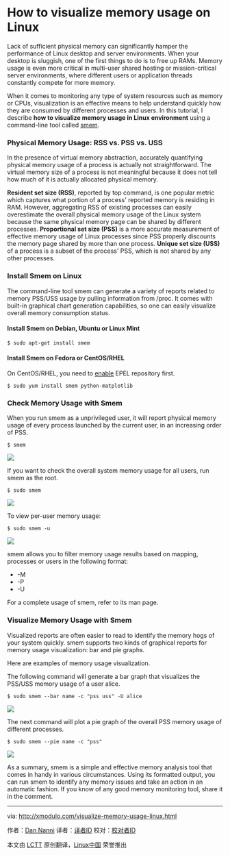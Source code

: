 How to visualize memory usage on Linux
================================================================================
Lack of sufficient physical memory can significantly hamper the performance of Linux desktop and server environments. When your desktop is sluggish, one of the first things to do is to free up RAMs. Memory usage is even more critical in multi-user shared hosting or mission-critical server environments, where different users or application threads constantly compete for more memory.

When it comes to monitoring any type of system resources such as memory or CPUs, visualization is an effective means to help understand quickly how they are consumed by different processes and users. In this tutorial, I describe **how to visualize memory usage in Linux environment** using a command-line tool called [smem][1].

### Physical Memory Usage: RSS vs. PSS vs. USS ###

In the presence of virtual memory abstraction, accurately quantifying physical memory usage of a process is actually not straightforward. The virtual memory size of a process is not meaningful because it does not tell how much of it is actually allocated physical memory.

**Resident set size (RSS)**, reported by top command, is one popular metric which captures what portion of a process' reported memory is residing in RAM. However, aggregating RSS of existing processes can easily overestimate the overall physical memory usage of the Linux system because the same physical memory page can be shared by different processes. **Proportional set size (PSS)** is a more accurate measurement of effective memory usage of Linux processes since PSS properly discounts the memory page shared by more than one process. **Unique set size (USS)** of a process is a subset of the process' PSS, which is not shared by any other processes.

### Install Smem on Linux ###

The command-line tool smem can generate a variety of reports related to memory PSS/USS usage by pulling information from /proc. It comes with built-in graphical chart generation capabilities, so one can easily visualize overall memory consumption status.

#### Install Smem on Debian, Ubuntu or Linux Mint ####

    $ sudo apt-get install smem 

#### Install Smem on Fedora or CentOS/RHEL ####

On CentOS/RHEL, you need to [enable][2] EPEL repository first.

    $ sudo yum install smem python-matplotlib 

### Check Memory Usage with Smem ###

When you run smem as a unprivileged user, it will report physical memory usage of every process launched by the current user, in an increasing order of PSS.

    $ smem 

![](https://farm8.staticflickr.com/7498/15801819892_d017280595_z.jpg)

If you want to check the overall system memory usage for all users, run smem as the root.

    $ sudo smem 

![](https://farm9.staticflickr.com/8635/15776587626_1de74c4bcd_z.jpg)

To view per-user memory usage:

    $ sudo smem -u 

![](https://farm9.staticflickr.com/8543/15798375491_510698d98f_z.jpg)

smem allows you to filter memory usage results based on mapping, processes or users in the following format:

- -M <mapping-filtering-regular-expression>
- -P <process-filtering-regular-expression>
- -U <user-filtering-regular-expression> 

For a complete usage of smem, refer to its man page.

### Visualize Memory Usage with Smem ###

Visualized reports are often easier to read to identify the memory hogs of your system quickly. smem supports two kinds of graphical reports for memory usage visualization: bar and pie graphs. 

Here are examples of memory usage visualization.

The following command will generate a bar graph that visualizes the PSS/USS memory usage of a user alice.

    $ sudo smem --bar name -c "pss uss" -U alice 

![](https://farm6.staticflickr.com/5616/15614838448_640e850cd8_z.jpg)

The next command will plot a pie graph of the overall PSS memory usage of different processes.

    $ sudo smem --pie name -c "pss" 

![](https://farm8.staticflickr.com/7466/15614838428_eed7426cfe_z.jpg)

As a summary, smem is a simple and effective memory analysis tool that comes in handy in various circumstances. Using its formatted output, you can run smem to identify any memory issues and take an action in an automatic fashion. If you know of any good memory monitoring tool, share it in the comment.

--------------------------------------------------------------------------------

via: http://xmodulo.com/visualize-memory-usage-linux.html

作者：[Dan Nanni][a]
译者：[译者ID](https://github.com/译者ID)
校对：[校对者ID](https://github.com/校对者ID)

本文由 [LCTT](https://github.com/LCTT/TranslateProject) 原创翻译，[Linux中国](http://linux.cn/) 荣誉推出

[a]:http://xmodulo.com/author/nanni
[1]:http://www.selenic.com/smem/
[2]:http://xmodulo.com/how-to-set-up-epel-repository-on-centos.html

